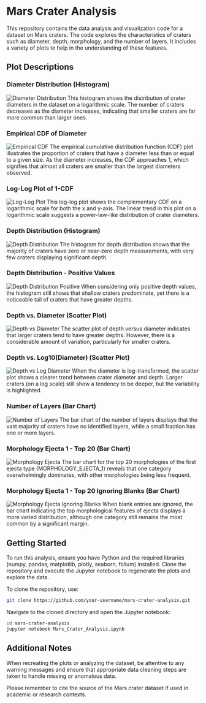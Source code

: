 # Mars Crater Analysis

This repository contains the data analysis and visualization code for a dataset on Mars craters. The code explores the characteristics of craters such as diameter, depth, morphology, and the number of layers. It includes a variety of plots to help in the understanding of these features.

## Plot Descriptions

### Diameter Distribution (Histogram)
![Diameter Distribution](attachment:diameter_hist.png)
This histogram shows the distribution of crater diameters in the dataset on a logarithmic scale. The number of craters decreases as the diameter increases, indicating that smaller craters are far more common than larger ones.

### Empirical CDF of Diameter
![Empirical CDF](attachment:empirical_cdf.png)
The empirical cumulative distribution function (CDF) plot illustrates the proportion of craters that have a diameter less than or equal to a given size. As the diameter increases, the CDF approaches 1, which signifies that almost all craters are smaller than the largest diameters observed.

### Log-Log Plot of 1-CDF
![Log-Log Plot](attachment:log_log_cdf.png)
This log-log plot shows the complementary CDF on a logarithmic scale for both the x and y-axis. The linear trend in this plot on a logarithmic scale suggests a power-law-like distribution of crater diameters.

### Depth Distribution (Histogram)
![Depth Distribution](attachment:depth_hist.png)
The histogram for depth distribution shows that the majority of craters have zero or near-zero depth measurements, with very few craters displaying significant depth.

### Depth Distribution - Positive Values
![Depth Distribution Positive](attachment:depth_positive_hist.png)
When considering only positive depth values, the histogram still shows that shallow craters predominate, yet there is a noticeable tail of craters that have greater depths.

### Depth vs. Diameter (Scatter Plot)
![Depth vs Diameter](attachment:depth_vs_diameter.png)
The scatter plot of depth versus diameter indicates that larger craters tend to have greater depths. However, there is a considerable amount of variation, particularly for smaller craters.

### Depth vs. Log10(Diameter) (Scatter Plot)
![Depth vs Log Diameter](attachment:depth_vs_log_diameter.png)
When the diameter is log-transformed, the scatter plot shows a clearer trend between crater diameter and depth. Larger craters (on a log scale) still show a tendency to be deeper, but the variability is highlighted.

### Number of Layers (Bar Chart)
![Number of Layers](attachment:number_layers.png)
The bar chart of the number of layers displays that the vast majority of craters have no identified layers, while a small fraction has one or more layers.

### Morphology Ejecta 1 - Top 20 (Bar Chart)
![Morphology Ejecta](attachment:morphology_ejecta.png)
The bar chart for the top 20 morphologies of the first ejecta type (MORPHOLOGY_EJECTA_1) reveals that one category overwhelmingly dominates, with other morphologies being less frequent.

### Morphology Ejecta 1 - Top 20 Ignoring Blanks (Bar Chart)
![Morphology Ejecta Ignoring Blanks](attachment:morphology_ejecta_ignore_blanks.png)
When blank entries are ignored, the bar chart indicating the top morphological features of ejecta displays a more varied distribution, although one category still remains the most common by a significant margin.

## Getting Started

To run this analysis, ensure you have Python and the required libraries (numpy, pandas, matplotlib, plotly, seaborn, folium) installed. Clone the repository and execute the Jupyter notebook to regenerate the plots and explore the data.

To clone the repository, use:

```bash
git clone https://github.com/your-username/mars-crater-analysis.git
```

Navigate to the cloned directory and open the Jupyter notebook:

```bash
cd mars-crater-analysis
jupyter notebook Mars_Crater_Analysis.ipynb
```

## Additional Notes

When recreating the plots or analyzing the dataset, be attentive to any warning messages and ensure that appropriate data cleaning steps are taken to handle missing or anomalous data.

Please remember to cite the source of the Mars crater dataset if used in academic or research contexts.
